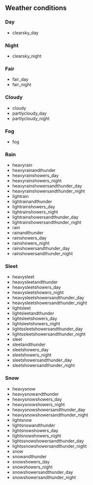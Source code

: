 ## Weather conditions

### Day
* clearsky_day

### Night
* clearsky_night

### Fair
* fair_day
* fair_night

### Cloudy
* cloudy
* partlycloudy_day
* partlycloudy_night

### Fog
* fog

### Rain
* heavyrain
* heavyrainandthunder
* heavyrainshowers_day
* heavyrainshowers_night
* heavyrainshowersandthunder_day
* heavyrainshowersandthunder_night
* lightrain
* lightrainandthunder
* lightrainshowers_day
* lightrainshowers_night
* lightrainshowersandthunder_day
* lightrainshowersandthunder_night
* rain
* rainandthunder    
* rainshowers_day
* rainshowers_night
* rainshowersandthunder_day
* rainshowersandthunder_night

### Sleet
* heavysleet
* heavysleetandthunder
* heavysleetshowers_day
* heavysleetshowers_night
* heavysleetshowersandthunder_day
* heavysleetshowersandthunder_night
* lightsleet
* lightsleetandthunder
* lightsleetshowers_day
* lightsleetshowers_night
* lightssleetshowersandthunder_day
* lightssleetshowersandthunder_night
* sleet
* sleetandthunder
* sleetshowers_day
* sleetshowers_night
* sleetshowersandthunder_day
* sleetshowersandthunder_night

### Snow
* heavysnow
* heavysnowandthunder
* heavysnowshowers_day
* heavysnowshowers_night
* heavysnowshowersandthunder_day
* heavysnowshowersandthunder_night
* lightsnow
* lightsnowandthunder
* lightsnowshowers_day
* lightsnowshowers_night
* lightssnowshowersandthunder_day
* lightssnowshowersandthunder_night
* snow
* snowandthunder
* snowshowers_day
* snowshowers_night
* snowshowersandthunder_day
* snowshowersandthunder_night
